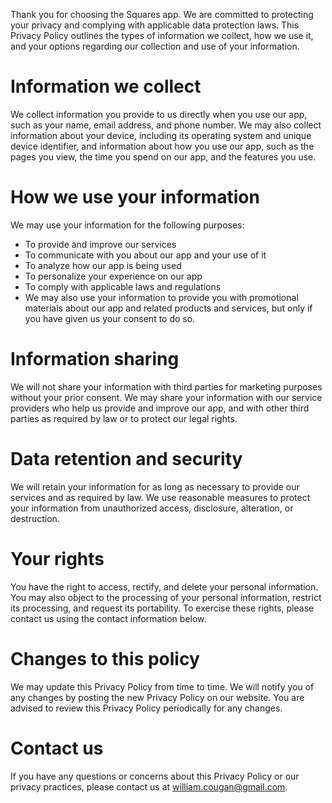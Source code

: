 Thank you for choosing the Squares app. We are committed to protecting your privacy and complying with applicable data protection laws. This Privacy Policy outlines the types of information we collect, how we use it, and your options regarding our collection and use of your information.

# Information we collect
We collect information you provide to us directly when you use our app, such as your name, email address, and phone number. We may also collect information about your device, including its operating system and unique device identifier, and information about how you use our app, such as the pages you view, the time you spend on our app, and the features you use.

# How we use your information
We may use your information for the following purposes:

- To provide and improve our services
- To communicate with you about our app and your use of it
- To analyze how our app is being used
- To personalize your experience on our app
- To comply with applicable laws and regulations
- We may also use your information to provide you with promotional materials about our app and related products and services, but only if you have given us your consent to do so.

# Information sharing
We will not share your information with third parties for marketing purposes without your prior consent. We may share your information with our service providers who help us provide and improve our app, and with other third parties as required by law or to protect our legal rights.

# Data retention and security
We will retain your information for as long as necessary to provide our services and as required by law. We use reasonable measures to protect your information from unauthorized access, disclosure, alteration, or destruction.

# Your rights
You have the right to access, rectify, and delete your personal information. You may also object to the processing of your personal information, restrict its processing, and request its portability. To exercise these rights, please contact us using the contact information below.

# Changes to this policy
We may update this Privacy Policy from time to time. We will notify you of any changes by posting the new Privacy Policy on our website. You are advised to review this Privacy Policy periodically for any changes.

# Contact us
If you have any questions or concerns about this Privacy Policy or our privacy practices, please contact us at william.cougan@gmail.com.
